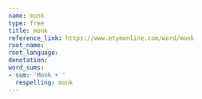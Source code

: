 ```yaml
---
name: monk
type: free
title: monk
reference_link: https://www.etymonline.com/word/monk
root_name: 
root_language: 
denotation: 
word_sums:
- sum: 'Monk + '
  respelling: monk
---
```

